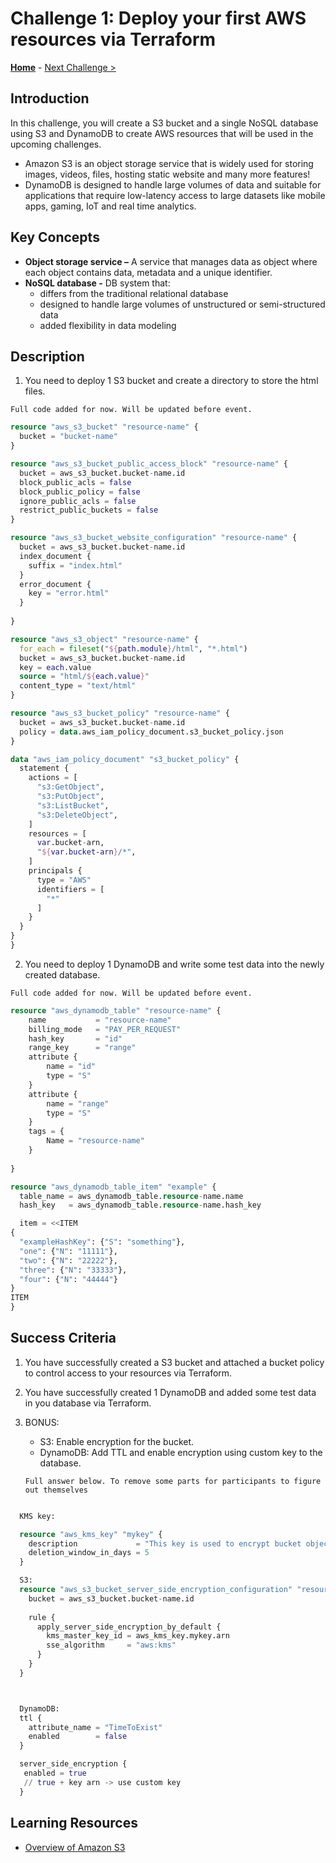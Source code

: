 # Challenge 1: Deploy your first AWS resources via Terraform

**[Home](../README.md)** - [Next Challenge &gt;](./Challenge-02.md)

## Introduction

In this challenge, you will create a S3 bucket and a single NoSQL database using S3 and DynamoDB to create AWS resources that will be used in the upcoming challenges. 
  - Amazon S3 is an object storage service that is widely used for storing images, videos, files, hosting static website and many more features!
  - DynamoDB is designed to handle large volumes of data and suitable for applications that require low-latency access to large datasets like mobile apps, gaming, IoT and real time analytics. 

## Key Concepts

- **Object storage service –** A service that manages data as object where each object contains data, metadata and a unique identifier.
- **NoSQL database -** DB system that:
  - differs from the traditional relational database
  - designed to handle large volumes of unstructured or semi-structured data
  - added flexibility in data modeling

## Description

1. You need to deploy 1 S3 bucket and create a directory to store the html files.
  
  `Full code added for now. Will be updated before event.`

```Terraform code for S3
resource "aws_s3_bucket" "resource-name" {
  bucket = "bucket-name"
}

resource "aws_s3_bucket_public_access_block" "resource-name" {
  bucket = aws_s3_bucket.bucket-name.id
  block_public_acls = false
  block_public_policy = false
  ignore_public_acls = false
  restrict_public_buckets = false
}

resource "aws_s3_bucket_website_configuration" "resource-name" {
  bucket = aws_s3_bucket.bucket-name.id
  index_document {
    suffix = "index.html"
  } 
  error_document {
    key = "error.html"
  }
  
}

resource "aws_s3_object" "resource-name" {
  for_each = fileset("${path.module}/html", "*.html")
  bucket = aws_s3_bucket.bucket-name.id
  key = each.value
  source = "html/${each.value}"
  content_type = "text/html"
}

resource "aws_s3_bucket_policy" "resource-name" {
  bucket = aws_s3_bucket.bucket-name.id
  policy = data.aws_iam_policy_document.s3_bucket_policy.json
}

data "aws_iam_policy_document" "s3_bucket_policy" {
  statement {
    actions = [
      "s3:GetObject",
      "s3:PutObject",
      "s3:ListBucket",
      "s3:DeleteObject",
    ]
    resources = [
      var.bucket-arn,
      "${var.bucket-arn}/*",
    ]
    principals {
      type = "AWS"
      identifiers = [
        "*"
      ]
    }
  }
}
}
```
2. You need to deploy 1 DynamoDB and write some test data into the newly created database.

  `Full code added for now. Will be updated before event.`
   
```Terraform code for S3
resource "aws_dynamodb_table" "resource-name" {
    name           = "resource-name"
    billing_mode   = "PAY_PER_REQUEST"
    hash_key       = "id"
    range_key      = "range"
    attribute {
        name = "id"
        type = "S"
    }
    attribute {
        name = "range"
        type = "S"
    }
    tags = {
        Name = "resource-name"
    }
  
}

resource "aws_dynamodb_table_item" "example" {
  table_name = aws_dynamodb_table.resource-name.name
  hash_key   = aws_dynamodb_table.resource-name.hash_key

  item = <<ITEM
{
  "exampleHashKey": {"S": "something"},
  "one": {"N": "11111"},
  "two": {"N": "22222"},
  "three": {"N": "33333"},
  "four": {"N": "44444"}
}
ITEM
}

```
   
## Success Criteria

1. You have successfully created a S3 bucket and attached a bucket policy to control access to your resources via Terraform.
2. You have successfully created 1 DynamoDB and added some test data in you database via Terraform.
3. BONUS:
   - S3: Enable encryption for the bucket.
   - DynamoDB: Add TTL and enable encryption using custom key to the database.
     
   `Full answer below. To remove some parts for participants to figure out themselves`

```Terraform

  KMS key:

  resource "aws_kms_key" "mykey" {
    description             = "This key is used to encrypt bucket objects and dynamodb"
    deletion_window_in_days = 5
  }

  S3:
  resource "aws_s3_bucket_server_side_encryption_configuration" "resource-name" {
    bucket = aws_s3_bucket.bucket-name.id
  
    rule {
      apply_server_side_encryption_by_default {
        kms_master_key_id = aws_kms_key.mykey.arn
        sse_algorithm     = "aws:kms"
      }
    }
  }



  DynamoDB:
  ttl {
    attribute_name = "TimeToExist"
    enabled        = false
  }

  server_side_encryption {
   enabled = true 
   // true + key arn -> use custom key
  }


```

## Learning Resources

* [Overview of Amazon S3](https://docs.aws.amazon.com/AmazonS3/latest/userguide/UsingBucket.html)
